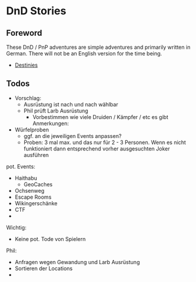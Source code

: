 # DnD Stories

## Foreword
These DnD / PnP adventures are simple adventures and primarily written in German. There will not be an English version for the time being.


- [Destinies](./destinies/README.md)



## Todos
- Vorschlag:
  - Ausrüstung ist nach und nach wählbar
  - Phil prüft Larb Ausrüstung
    - Vorbestimmen wie viele Druiden / Kämpfer / etc es gibt
Anmerkungen:
- Würfelproben
  - ggf. an die jeweiligen Events anpassen?
  - Proben: 3 mal max. und das nur für 2 - 3 Personen. Wenn es nicht funktioniert dann entsprechend vorher ausgesuchten Joker ausführen


pot. Events:
- Haithabu
  - GeoCaches
- Ochsenweg
- Escape Rooms
- Wikingerschänke
- CTF
- 


Wichtig:
- Keine pot. Tode von Spielern


Phil:
- Anfragen wegen Gewandung und Larb Ausrüstung
- Sortieren der Locations
- 
